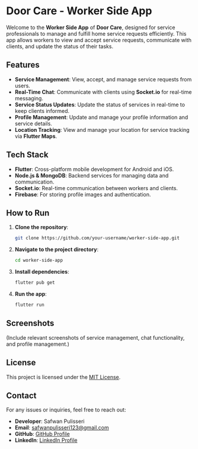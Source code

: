 # Door Care - Worker Side App

Welcome to the **Worker Side App** of **Door Care**, designed for service professionals to manage and fulfill home service requests efficiently. This app allows workers to view and accept service requests, communicate with clients, and update the status of their tasks.

## Features

- **Service Management**: View, accept, and manage service requests from users.
- **Real-Time Chat**: Communicate with clients using **Socket.io** for real-time messaging.
- **Service Status Updates**: Update the status of services in real-time to keep clients informed.
- **Profile Management**: Update and manage your profile information and service details.
- **Location Tracking**: View and manage your location for service tracking via **Flutter Maps**.

## Tech Stack

- **Flutter**: Cross-platform mobile development for Android and iOS.
- **Node.js & MongoDB**: Backend services for managing data and communication.
- **Socket.io**: Real-time communication between workers and clients.
- **Firebase**: For storing profile images and authentication.

## How to Run

1. **Clone the repository**:
    ```bash
    git clone https://github.com/your-username/worker-side-app.git
    ```
2. **Navigate to the project directory**:
    ```bash
    cd worker-side-app
    ```
3. **Install dependencies**:
    ```bash
    flutter pub get
    ```
4. **Run the app**:
    ```bash
    flutter run
    ```

## Screenshots

(Include relevant screenshots of service management, chat functionality, and profile management.)

## License

This project is licensed under the [MIT License](LICENSE).

## Contact

For any issues or inquiries, feel free to reach out:

- **Developer**: Safwan Pulisseri
- **Email**: safwanpulisseri123@gmail.com
- **GitHub**: [GitHub Profile](https://github.com/safwanpulisseri)
- **LinkedIn**: [LinkedIn Profile](https://www.linkedin.com/in/safwan-pulisseri-6a6071281/)
